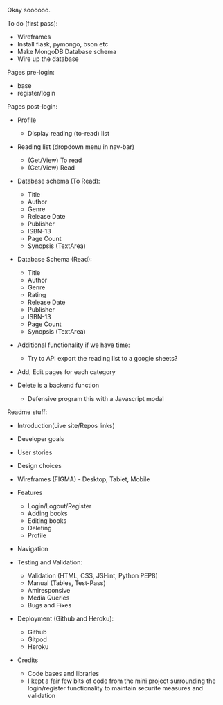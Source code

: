 Okay soooooo.

To do (first pass):
- Wireframes
- Install flask, pymongo, bson etc
- Make MongoDB Database schema
- Wire up the database 

Pages pre-login:
- base
- register/login

Pages post-login:
- Profile
    - Display reading (to-read) list

- Reading list (dropdown menu in nav-bar)
    - (Get/View) To read
    - (Get/View) Read

- Database schema (To Read):
    - Title
    - Author
    - Genre
    - Release Date
    - Publisher
    - ISBN-13
    - Page Count
    - Synopsis (TextArea)

- Database Schema (Read):
    - Title
    - Author
    - Genre
    - Rating 
    - Release Date
    - Publisher
    - ISBN-13
    - Page Count
    - Synopsis (TextArea)


- Additional functionality if we have time:
    - Try to API export the reading list to a google sheets?


- Add, Edit pages for each category
- Delete is a backend function
    - Defensive program this with a Javascript modal


Readme stuff:
- Introduction(Live site/Repos links)
- Developer goals
- User stories
- Design choices
- Wireframes (FIGMA) - Desktop, Tablet, Mobile

- Features
    - Login/Logout/Register
    - Adding books
    - Editing books
    - Deleting
    - Profile

- Navigation

- Testing and Validation:
    - Validation (HTML, CSS, JSHint, Python PEP8)
    - Manual (Tables, Test-Pass)
    - Amiresponsive
    - Media Queries
    - Bugs and Fixes

- Deployment (Github and Heroku):
    - Github
    - Gitpod
    - Heroku

- Credits
    - Code bases and libraries
    - I kept a fair few bits of code from the mini project surrounding the login/register functionality to maintain securite measures and validation
